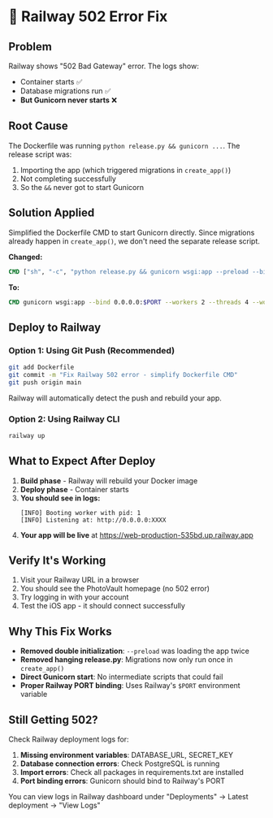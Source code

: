 # 🚨 Railway 502 Error Fix

## Problem
Railway shows "502 Bad Gateway" error. The logs show:
- Container starts ✅
- Database migrations run ✅  
- **But Gunicorn never starts** ❌

## Root Cause
The Dockerfile was running `python release.py && gunicorn ...`. The release script was:
1. Importing the app (which triggered migrations in `create_app()`)
2. Not completing successfully
3. So the `&&` never got to start Gunicorn

## Solution Applied
Simplified the Dockerfile CMD to start Gunicorn directly. Since migrations already happen in `create_app()`, we don't need the separate release script.

**Changed:**
```dockerfile
CMD ["sh", "-c", "python release.py && gunicorn wsgi:app --preload --bind 0.0.0.0:${PORT:-8080} ..."]
```

**To:**
```dockerfile
CMD gunicorn wsgi:app --bind 0.0.0.0:$PORT --workers 2 --threads 4 --worker-class sync --timeout 120 --log-level info --access-logfile - --error-logfile -
```

## Deploy to Railway

### Option 1: Using Git Push (Recommended)
```bash
git add Dockerfile
git commit -m "Fix Railway 502 error - simplify Dockerfile CMD"
git push origin main
```

Railway will automatically detect the push and rebuild your app.

### Option 2: Using Railway CLI
```bash
railway up
```

## What to Expect After Deploy

1. **Build phase** - Railway will rebuild your Docker image
2. **Deploy phase** - Container starts
3. **You should see in logs:**
   ```
   [INFO] Booting worker with pid: 1
   [INFO] Listening at: http://0.0.0.0:XXXX
   ```
4. **Your app will be live** at https://web-production-535bd.up.railway.app

## Verify It's Working

1. Visit your Railway URL in a browser
2. You should see the PhotoVault homepage (no 502 error)
3. Try logging in with your account
4. Test the iOS app - it should connect successfully

## Why This Fix Works

- **Removed double initialization**: `--preload` was loading the app twice
- **Removed hanging release.py**: Migrations now only run once in `create_app()`
- **Direct Gunicorn start**: No intermediate scripts that could fail
- **Proper Railway PORT binding**: Uses Railway's `$PORT` environment variable

## Still Getting 502?

Check Railway deployment logs for:
1. **Missing environment variables**: DATABASE_URL, SECRET_KEY
2. **Database connection errors**: Check PostgreSQL is running
3. **Import errors**: Check all packages in requirements.txt are installed
4. **Port binding errors**: Gunicorn should bind to Railway's PORT

You can view logs in Railway dashboard under "Deployments" → Latest deployment → "View Logs"
